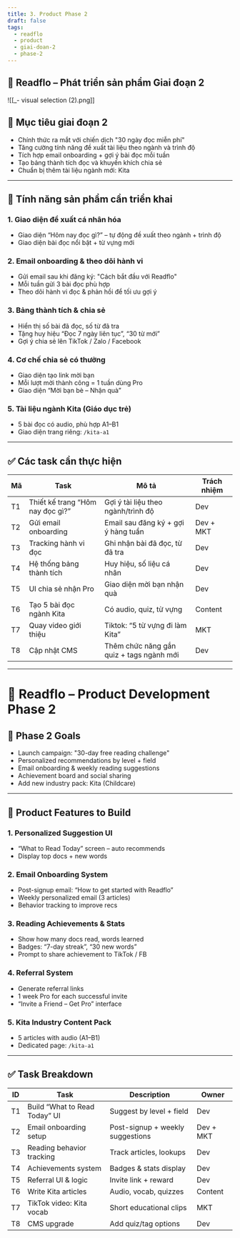 ```yaml
---
title: 3. Product Phase 2
draft: false
tags:
  - readflo
  - product
  - giai-doan-2
  - phase-2
---
```


## 🚀 Readflo – Phát triển sản phẩm Giai đoạn 2

![[_- visual selection (2).png]]
## 🎯 Mục tiêu giai đoạn 2

- Chính thức ra mắt với chiến dịch "30 ngày đọc miễn phí"
- Tăng cường tính năng đề xuất tài liệu theo ngành và trình độ
- Tích hợp email onboarding + gợi ý bài đọc mỗi tuần
- Tạo bảng thành tích đọc và khuyến khích chia sẻ
- Chuẩn bị thêm tài liệu ngành mới: Kita

---

## 🔧 Tính năng sản phẩm cần triển khai

### 1. Giao diện đề xuất cá nhân hóa

- Giao diện “Hôm nay đọc gì?” – tự động đề xuất theo ngành + trình độ
- Giao diện bài đọc nổi bật + từ vựng mới

### 2. Email onboarding & theo dõi hành vi

- Gửi email sau khi đăng ký: "Cách bắt đầu với Readflo"
- Mỗi tuần gửi 3 bài đọc phù hợp
- Theo dõi hành vi đọc & phản hồi để tối ưu gợi ý

### 3. Bảng thành tích & chia sẻ

- Hiển thị số bài đã đọc, số từ đã tra
- Tặng huy hiệu “Đọc 7 ngày liên tục”, “30 từ mới”
- Gợi ý chia sẻ lên TikTok / Zalo / Facebook

### 4. Cơ chế chia sẻ có thưởng

- Giao diện tạo link mời bạn
- Mỗi lượt mời thành công = 1 tuần dùng Pro
- Giao diện “Mời bạn bè – Nhận quà”

### 5. Tài liệu ngành Kita (Giáo dục trẻ)

- 5 bài đọc có audio, phù hợp A1–B1
- Giao diện trang riêng: `/kita-a1`

---

## ✅ Các task cần thực hiện

| Mã | Task | Mô tả | Trách nhiệm |
|----|------|------|--------------|
| T1 | Thiết kế trang “Hôm nay đọc gì?” | Gợi ý tài liệu theo ngành/trình độ | Dev |
| T2 | Gửi email onboarding | Email sau đăng ký + gợi ý hàng tuần | Dev + MKT |
| T3 | Tracking hành vi đọc | Ghi nhận bài đã đọc, từ đã tra | Dev |
| T4 | Hệ thống bảng thành tích | Huy hiệu, số liệu cá nhân | Dev |
| T5 | UI chia sẻ nhận Pro | Giao diện mời bạn nhận quà | Dev |
| T6 | Tạo 5 bài đọc ngành Kita | Có audio, quiz, từ vựng | Content |
| T7 | Quay video giới thiệu | Tiktok: “5 từ vựng đi làm Kita” | MKT |
| T8 | Cập nhật CMS | Thêm chức năng gắn quiz + tags ngành mới | Dev |

---

# 🚀 Readflo – Product Development Phase 2

## 🎯 Phase 2 Goals

- Launch campaign: "30-day free reading challenge"
- Personalized recommendations by level + field
- Email onboarding & weekly reading suggestions
- Achievement board and social sharing
- Add new industry pack: Kita (Childcare)

---

## 🔧 Product Features to Build

### 1. Personalized Suggestion UI

- “What to Read Today” screen – auto recommends
- Display top docs + new words

### 2. Email Onboarding System

- Post-signup email: “How to get started with Readflo”
- Weekly personalized email (3 articles)
- Behavior tracking to improve recs

### 3. Reading Achievements & Stats

- Show how many docs read, words learned
- Badges: “7-day streak”, “30 new words”
- Prompt to share achievement to TikTok / FB

### 4. Referral System

- Generate referral links
- 1 week Pro for each successful invite
- “Invite a Friend – Get Pro” interface

### 5. Kita Industry Content Pack

- 5 articles with audio (A1–B1)
- Dedicated page: `/kita-a1`

---

## ✅ Task Breakdown

| ID | Task | Description | Owner |
|----|------|-------------|--------|
| T1 | Build “What to Read Today” UI | Suggest by level + field | Dev |
| T2 | Email onboarding setup | Post-signup + weekly suggestions | Dev + MKT |
| T3 | Reading behavior tracking | Track articles, lookups | Dev |
| T4 | Achievements system | Badges & stats display | Dev |
| T5 | Referral UI & logic | Invite link + reward | Dev |
| T6 | Write Kita articles | Audio, vocab, quizzes | Content |
| T7 | TikTok video: Kita vocab | Short educational clips | MKT |
| T8 | CMS upgrade | Add quiz/tag options | Dev |
